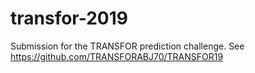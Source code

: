 # transfor-2019

Submission for the TRANSFOR prediction challenge. See https://github.com/TRANSFORABJ70/TRANSFOR19
